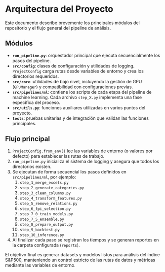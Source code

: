# Arquitectura del Proyecto

Este documento describe brevemente los principales módulos del repositorio y el flujo general del pipeline de análisis.

## Módulos

- **`run_pipeline.py`**: orquestador principal que ejecuta secuencialmente los pasos del pipeline.
- **`src/config`**: clases de configuración y utilidades de logging. `ProjectConfig` carga rutas desde variables de entorno y crea los directorios requeridos.
- **`src/core`**: utilidades de bajo nivel, incluyendo la gestión de GPU (`GPUManager`) y compatibilidad con configuraciones previas.
- **`src/pipelines/ml`**: contiene los scripts de cada etapa del pipeline de machine learning. Cada archivo `step_X.py` implementa una fase específica del proceso.
- **`src/utils.py`**: funciones auxiliares utilizadas en varios puntos del proyecto.
- **`tests`**: pruebas unitarias y de integración que validan las funciones principales.

## Flujo principal

1. `ProjectConfig.from_env()` lee las variables de entorno (o valores por defecto) para establecer las rutas de trabajo.
2. `run_pipeline.py` inicializa el sistema de logging y asegura que todos los directorios existen.
3. Se ejecutan de forma secuencial los pasos definidos en `src/pipelines/ml`, por ejemplo:
   1. `step_1_merge_excels.py`
   2. `step_2_generate_categories.py`
   3. `step_3_clean_columns.py`
   4. `step_4_transform_features.py`
   5. `step_5_remove_relations.py`
   6. `step_6_fpi_selection.py`
   7. `step_7_0_train_models.py`
   8. `step_7_5_ensemble.py`
   9. `step_8_prepare_output.py`
   10. `step_9_backtest.py`
   11. `step_10_inference.py`
4. Al finalizar cada paso se registran los tiempos y se generan reportes en la carpeta configurada (`reports`).

El objetivo final es generar datasets y modelos listos para análisis del índice S&P500, manteniendo un control estricto de las rutas de datos y métricas mediante las variables de entorno.
